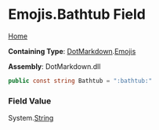 # Emojis\.Bathtub Field

[Home](../../../README.md)

**Containing Type**: [DotMarkdown](../../README.md)\.[Emojis](../README.md)

**Assembly**: DotMarkdown\.dll

```csharp
public const string Bathtub = ":bathtub:"
```

### Field Value

System\.[String](https://docs.microsoft.com/en-us/dotnet/api/system.string)